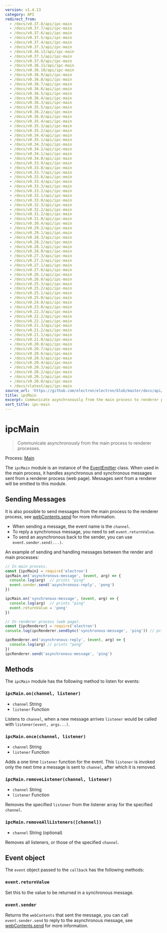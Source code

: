 ```yaml
---
version: v1.4.13
category: API
redirect_from:
  - /docs/v0.37.8/api/ipc-main
  - /docs/v0.37.7/api/ipc-main
  - /docs/v0.37.6/api/ipc-main
  - /docs/v0.37.5/api/ipc-main
  - /docs/v0.37.4/api/ipc-main
  - /docs/v0.37.3/api/ipc-main
  - /docs/v0.36.12/api/ipc-main
  - /docs/v0.37.1/api/ipc-main
  - /docs/v0.37.0/api/ipc-main
  - /docs/v0.36.11/api/ipc-main
  - /docs/v0.36.10/api/ipc-main
  - /docs/v0.36.9/api/ipc-main
  - /docs/v0.36.8/api/ipc-main
  - /docs/v0.36.7/api/ipc-main
  - /docs/v0.36.6/api/ipc-main
  - /docs/v0.36.5/api/ipc-main
  - /docs/v0.36.4/api/ipc-main
  - /docs/v0.36.3/api/ipc-main
  - /docs/v0.35.5/api/ipc-main
  - /docs/v0.36.2/api/ipc-main
  - /docs/v0.36.0/api/ipc-main
  - /docs/v0.35.4/api/ipc-main
  - /docs/v0.35.3/api/ipc-main
  - /docs/v0.35.2/api/ipc-main
  - /docs/v0.34.4/api/ipc-main
  - /docs/v0.35.1/api/ipc-main
  - /docs/v0.34.3/api/ipc-main
  - /docs/v0.34.2/api/ipc-main
  - /docs/v0.34.1/api/ipc-main
  - /docs/v0.34.0/api/ipc-main
  - /docs/v0.33.9/api/ipc-main
  - /docs/v0.33.8/api/ipc-main
  - /docs/v0.33.7/api/ipc-main
  - /docs/v0.33.6/api/ipc-main
  - /docs/v0.33.4/api/ipc-main
  - /docs/v0.33.3/api/ipc-main
  - /docs/v0.33.2/api/ipc-main
  - /docs/v0.33.1/api/ipc-main
  - /docs/v0.33.0/api/ipc-main
  - /docs/v0.32.3/api/ipc-main
  - /docs/v0.32.2/api/ipc-main
  - /docs/v0.31.2/api/ipc-main
  - /docs/v0.31.0/api/ipc-main
  - /docs/v0.30.4/api/ipc-main
  - /docs/v0.29.2/api/ipc-main
  - /docs/v0.29.1/api/ipc-main
  - /docs/v0.28.3/api/ipc-main
  - /docs/v0.28.2/api/ipc-main
  - /docs/v0.28.1/api/ipc-main
  - /docs/v0.28.0/api/ipc-main
  - /docs/v0.27.3/api/ipc-main
  - /docs/v0.27.2/api/ipc-main
  - /docs/v0.27.1/api/ipc-main
  - /docs/v0.27.0/api/ipc-main
  - /docs/v0.26.1/api/ipc-main
  - /docs/v0.26.0/api/ipc-main
  - /docs/v0.25.3/api/ipc-main
  - /docs/v0.25.2/api/ipc-main
  - /docs/v0.25.1/api/ipc-main
  - /docs/v0.25.0/api/ipc-main
  - /docs/v0.24.0/api/ipc-main
  - /docs/v0.23.0/api/ipc-main
  - /docs/v0.22.3/api/ipc-main
  - /docs/v0.22.2/api/ipc-main
  - /docs/v0.22.1/api/ipc-main
  - /docs/v0.21.3/api/ipc-main
  - /docs/v0.21.2/api/ipc-main
  - /docs/v0.21.1/api/ipc-main
  - /docs/v0.21.0/api/ipc-main
  - /docs/v0.20.8/api/ipc-main
  - /docs/v0.20.7/api/ipc-main
  - /docs/v0.20.6/api/ipc-main
  - /docs/v0.20.5/api/ipc-main
  - /docs/v0.20.4/api/ipc-main
  - /docs/v0.20.3/api/ipc-main
  - /docs/v0.20.2/api/ipc-main
  - /docs/v0.20.1/api/ipc-main
  - /docs/v0.20.0/api/ipc-main
  - /docs/vlatest/api/ipc-main
source_url: 'https://github.com/electron/electron/blob/master/docs/api/ipc-main.md'
title: ipcMain
excerpt: Communicate asynchronously from the main process to renderer processes.
sort_title: ipc-main
---
```

# ipcMain

> Communicate asynchronously from the main process to renderer processes.

Process: [Main]({{site.baseurl}}/docs/tutorial/quick-start#main-process)

The `ipcMain` module is an instance of the [EventEmitter](https://nodejs.org/api/events.html#events_class_eventemitter) class. When used in the main process, it handles asynchronous and synchronous messages sent from a renderer process (web page). Messages sent from a renderer will be emitted to this module.

## Sending Messages

It is also possible to send messages from the main process to the renderer process, see [webContents.send]({{site.baseurl}}/docs/api/web-contents#webcontentssendchannel-arg1-arg2-) for more information.

*   When sending a message, the event name is the `channel`.
*   To reply a synchronous message, you need to set `event.returnValue`.
*   To send an asynchronous back to the sender, you can use `event.sender.send(...)`.

An example of sending and handling messages between the render and main processes:

```javascript
// In main process.
const {ipcMain} = require('electron')
ipcMain.on('asynchronous-message', (event, arg) => {
  console.log(arg)  // prints "ping"
  event.sender.send('asynchronous-reply', 'pong')
})

ipcMain.on('synchronous-message', (event, arg) => {
  console.log(arg)  // prints "ping"
  event.returnValue = 'pong'
})
```

```javascript
// In renderer process (web page).
const {ipcRenderer} = require('electron')
console.log(ipcRenderer.sendSync('synchronous-message', 'ping')) // prints "pong"

ipcRenderer.on('asynchronous-reply', (event, arg) => {
  console.log(arg) // prints "pong"
})
ipcRenderer.send('asynchronous-message', 'ping')
```

## Methods

The `ipcMain` module has the following method to listen for events:

### `ipcMain.on(channel, listener)`

*   `channel` String
*   `listener` Function

Listens to `channel`, when a new message arrives `listener` would be called with `listener(event, args...)`.

### `ipcMain.once(channel, listener)`

*   `channel` String
*   `listener` Function

Adds a one time `listener` function for the event. This `listener` is invoked only the next time a message is sent to `channel`, after which it is removed.

### `ipcMain.removeListener(channel, listener)`

*   `channel` String
*   `listener` Function

Removes the specified `listener` from the listener array for the specified `channel`.

### `ipcMain.removeAllListeners([channel])`

*   `channel` String (optional)

Removes all listeners, or those of the specified `channel`.

## Event object

The `event` object passed to the `callback` has the following methods:

### `event.returnValue`

Set this to the value to be returned in a synchronous message.

### `event.sender`

Returns the `webContents` that sent the message, you can call `event.sender.send` to reply to the asynchronous message, see [webContents.send]({{site.baseurl}}/docs/api/web-contents#webcontentssendchannel-arg1-arg2-) for more information.
